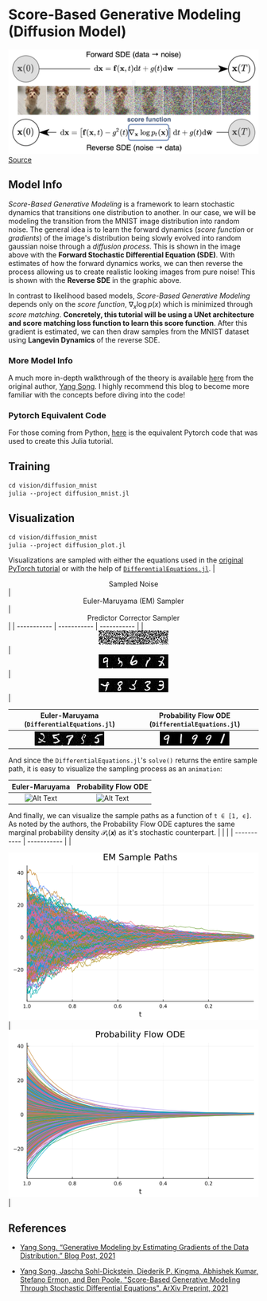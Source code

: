 # Score-Based Generative Modeling (Diffusion Model)
![sde](../diffusion_mnist/docs/sde.png)
[Source](https://yang-song.github.io/blog/2021/score/#score-based-generative-modeling-with-stochastic-differential-equations-sdes)

## Model Info
*Score-Based Generative Modeling* is a framework to learn stochastic dynamics that transitions one distribution to another. In our case, we will be modeling the transition from the MNIST image distribution into random noise. The general idea is to learn the forward dynamics (*score function* or *gradients*) of the image's distribution being slowly evolved into random gaussian noise through a *diffusion process*. This is shown in the image above with the **Forward Stochastic Differential Equation (SDE)**. With estimates of how the forward dynamics works, we can then reverse the process allowing us to create realistic looking images from pure noise! This is shown with the **Reverse SDE** in the graphic above.

In contrast to likelihood based models, *Score-Based Generative Modeling* depends only on the *score function*, $\nabla_x \log{p(x)}$ which is minimized through *score matching*. **Concretely, this tutorial will be using a UNet architecture and score matching loss function to learn this score function**. After this gradient is estimated, we can then draw samples from the MNIST dataset using **Langevin Dynamics** of the reverse SDE.

### More Model Info
A much more in-depth walkthrough of the theory is available [here](https://yang-song.github.io/blog/2021/score/) from the original author, [Yang Song](https://yang-song.github.io/). I highly recommend this blog to become more familiar with the concepts before diving into the code!

### Pytorch Equivalent Code
For those coming from Python, [here](https://colab.research.google.com/drive/120kYYBOVa1i0TD85RjlEkFjaWDxSFUx3?usp=sharing) is the equivalent Pytorch code that was used to create this Julia tutorial.

## Training
```shell
cd vision/diffusion_mnist
julia --project diffusion_mnist.jl
```

## Visualization
```shell
cd vision/diffusion_mnist
julia --project diffusion_plot.jl
```
Visualizations are sampled with either the equations used in the [original PyTorch tutorial](https://colab.research.google.com/drive/120kYYBOVa1i0TD85RjlEkFjaWDxSFUx3?usp=sharing) or with the help of [`DifferentialEquations.jl`](https://diffeq.sciml.ai/stable/).
| <center> Sampled Noise </center>|<center>  Euler-Maruyama (EM) Sampler </center>|<center> Predictor Corrector Sampler </center>| 
| ----------- | ----------- | ----------- |
| <center> ![noise](../diffusion_mnist/docs/sampled_noise.jpeg) </center>|<center> ![em](../diffusion_mnist/docs/em_images.jpeg) </center>|<center> ![pc](../diffusion_mnist/docs/pc_images.jpeg) </center>| 

| <center> Euler-Maruyama (`DifferentialEquations.jl`) </center>| <center> Probability Flow ODE (`DifferentialEquations.jl`) </center>|
| ----------- | ----------- |
| <center> ![pc](../diffusion_mnist/docs/diff_eq_em_images.jpeg) </center>| <center> ![pc](../diffusion_mnist/docs/diff_eq_ode_images.jpeg) </center>|

And since the `DifferentialEquations.jl`'s `solve()` returns the entire sample path, it is easy to visualize the sampling process as an `animation`:  


| <center> Euler-Maruyama </center>| <center> Probability Flow ODE </center>|
| ----------- | ----------- |
| <center> ![Alt Text](../diffusion_mnist/docs/diff_eq_em.gif) </center>|<center> ![Alt Text](../diffusion_mnist/docs/diff_eq_ode.gif) </center>|

And finally, we can visualize the sample paths as a function of `t ∈ [1, ϵ]`. As noted by the authors, the Probability Flow ODE captures the same
marginal probability density 𝒫ₜ(𝙭) as it's stochastic counterpart.
| | |
| ----------- | ----------- |
| <center> ![pc](../diffusion_mnist/docs/diff_eq_em_plot.png) </center>| <center> ![pc](../diffusion_mnist/docs/diff_eq_ode_plot.png) </center>|

## References

* [Yang Song. “Generative Modeling by Estimating Gradients of the Data Distribution.” Blog Post, 2021](https://yang-song.github.io/blog/2021/score/)

* [Yang Song, Jascha Sohl-Dickstein, Diederik P. Kingma, Abhishek Kumar, Stefano Ermon, and Ben Poole. "Score-Based Generative Modeling Through
Stochastic Differential Equations". ArXiv Preprint, 2021](https://arxiv.org/pdf/2011.13456.pdf)

